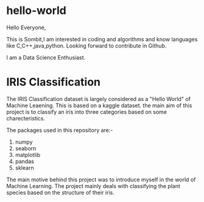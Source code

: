 # hello-world

Hello Everyone,

This is Sombit,I am interested in coding and algorithms and know languages like C,C++,java,python.
Looking forward to contribute in Github.

I am a Data Science Enthusiast.

# IRIS Classification 

The IRIS Classification dataset is largely considered as a "Hello World" of Machine Leaening. This is based on a kaggle dataset. the main aim of this project is to classify an iris into three categories based on some charecteristics.

The packages used in this repository are:-

1. numpy
2. seaborn
3. matplotlib
4. pandas
5. sklearn

The main motive behind this project was to introduce myself in the world of Machine Learning. The project mainly deals with classifying the plant species based on the structure of their iris.
